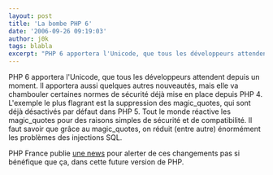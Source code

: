 ```yaml
---
layout: post
title: 'La bombe PHP 6'
date: '2006-09-26 09:19:03'
author: j0k
tags: blabla
excerpt: "PHP 6 apportera l'Unicode, que tous les développeurs attendent depuis un moment. Il apportera aussi quelques autres nouveautés, mais elle va chambouler certaines normes de sécurité déjà mise en place depuis PHP 4.     \nL'exemple le plus flagrant est la suppression des magic_quotes, qui sont déjà désactivés par défaut dans PHP 5. Tout le monde réactive les      …"
---
```


PHP 6 apportera l'Unicode, que tous les développeurs attendent depuis un moment. Il apportera aussi quelques autres nouveautés, mais elle va chambouler certaines normes de sécurité déjà mise en place depuis PHP 4.
L'exemple le plus flagrant est la suppression des magic_quotes, qui sont déjà désactivés par défaut dans PHP 5. Tout le monde réactive les magic_quotes pour des raisons simples de sécurité et de compatibilité.   Il faut savoir que grâce au magic_quotes, on réduit (entre autre) énormément les problèmes des injections SQL.

PHP France publie [une news](http://www.phpfrance.com/tutoriaux/index.php/2006/09/25/44-php6-le-fin-du-monde-approche) pour alerter de ces changements pas si bénéfique que ça, dans cette future version de PHP.

